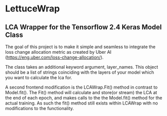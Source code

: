 # LettuceWrap
## LCA Wrapper for the Tensorflow 2.4 Keras Model Class

The goal of this project is to make it simple and seamless to integrate the loss change allocation metric as created by Uber AI (https://eng.uber.com/loss-change-allocation/).

The class takes an additional keyword argument, layer_names. This object should be a list of strings coinciding with the layers of your model which you want to calculate the lca for.

A second frontend modification is the LCAWrap.Fit() method in contrast to Model.fit().
The Fit() method will calculate and store(or stream) the LCA at the end of each epoch, and makes calls to the the Model.fit() method for the actual training. As such the fit() method still exists within LCAWrap with no modifications to the functionality.




